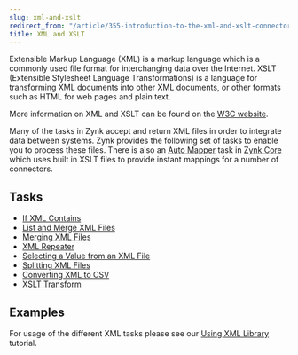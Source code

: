 ```yaml
---
slug: xml-and-xslt
redirect_from: "/article/355-introduction-to-the-xml-and-xslt-connector"
title: XML and XSLT
---
```

Extensible Markup Language (XML) is a markup language which is a commonly used file format for interchanging data over the Internet. XSLT (Extensible Stylesheet Language Transformations) is a language for transforming XML documents into other XML documents, or other formats such as HTML for web pages and plain text.

More information on XML and XSLT can be found on the [W3C website](http://www.w3.org/standards/xml/).

Many of the tasks in Zynk accept and return XML files in order to integrate data between systems. Zynk provides the following set of tasks to enable you to process these files. There is also an [Auto Mapper](auto-mapper) task in [Zynk Core](zynk-core) which uses built in XSLT files to provide instant mappings for a number of connectors.

## Tasks
- [If XML Contains](if-xml-contains)
- [List and Merge XML Files](list-and-merge-xml-files)
- [Merging XML Files](merging-xml-files)
- [XML Repeater](xml-repeater)
- [Selecting a Value from an XML File](selecting-a-value-from-an-xml-file)
- [Splitting XML Files](splitting-xml-files)
- [Converting XML to CSV](converting-xml-to-csv)
- [XSLT Transform](xslt-transform)

## Examples
For usage of the different XML tasks please see our [Using XML Library](using-xml-library) tutorial.
